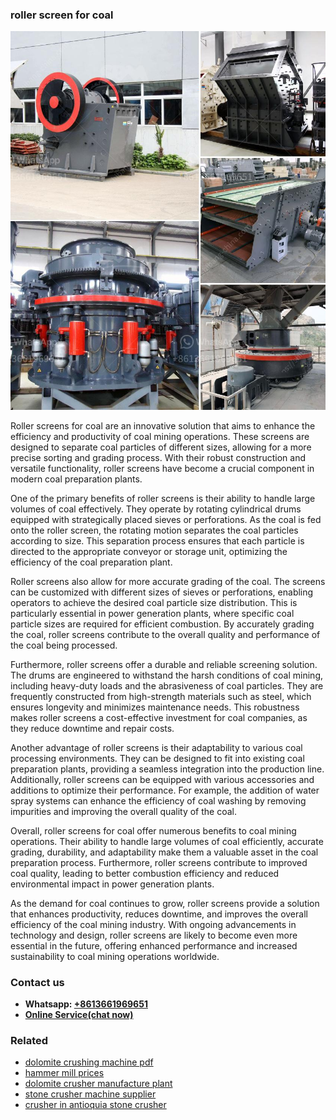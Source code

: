<h3>roller screen for coal</h3><img src='1704857017.jpg' alt=''><p>Roller screens for coal are an innovative solution that aims to enhance the efficiency and productivity of coal mining operations. These screens are designed to separate coal particles of different sizes, allowing for a more precise sorting and grading process. With their robust construction and versatile functionality, roller screens have become a crucial component in modern coal preparation plants.</p><p>One of the primary benefits of roller screens is their ability to handle large volumes of coal effectively. They operate by rotating cylindrical drums equipped with strategically placed sieves or perforations. As the coal is fed onto the roller screen, the rotating motion separates the coal particles according to size. This separation process ensures that each particle is directed to the appropriate conveyor or storage unit, optimizing the efficiency of the coal preparation plant.</p><p>Roller screens also allow for more accurate grading of the coal. The screens can be customized with different sizes of sieves or perforations, enabling operators to achieve the desired coal particle size distribution. This is particularly essential in power generation plants, where specific coal particle sizes are required for efficient combustion. By accurately grading the coal, roller screens contribute to the overall quality and performance of the coal being processed.</p><p>Furthermore, roller screens offer a durable and reliable screening solution. The drums are engineered to withstand the harsh conditions of coal mining, including heavy-duty loads and the abrasiveness of coal particles. They are frequently constructed from high-strength materials such as steel, which ensures longevity and minimizes maintenance needs. This robustness makes roller screens a cost-effective investment for coal companies, as they reduce downtime and repair costs.</p><p>Another advantage of roller screens is their adaptability to various coal processing environments. They can be designed to fit into existing coal preparation plants, providing a seamless integration into the production line. Additionally, roller screens can be equipped with various accessories and additions to optimize their performance. For example, the addition of water spray systems can enhance the efficiency of coal washing by removing impurities and improving the overall quality of the coal.</p><p>Overall, roller screens for coal offer numerous benefits to coal mining operations. Their ability to handle large volumes of coal efficiently, accurate grading, durability, and adaptability make them a valuable asset in the coal preparation process. Furthermore, roller screens contribute to improved coal quality, leading to better combustion efficiency and reduced environmental impact in power generation plants.</p><p>As the demand for coal continues to grow, roller screens provide a solution that enhances productivity, reduces downtime, and improves the overall efficiency of the coal mining industry. With ongoing advancements in technology and design, roller screens are likely to become even more essential in the future, offering enhanced performance and increased sustainability to coal mining operations worldwide.</p><h3>Contact us</h3><ul><li><strong>Whatsapp:&nbsp;<a href="https://wa.me/8613661969651">+8613661969651</a></strong></li><li><a href="https://swt.shibang-china.com/?git&amp;zhl&amp;roller screen for coal"><strong>Online Service(chat now)</strong></a></li></ul><h3>Related</h3><ul><li><a href='dolomite crushing machine pdf.md'>dolomite crushing machine pdf</a></li><li><a href='hammer mill prices.md'>hammer mill prices</a></li><li><a href='dolomite crusher manufacture plant.md'>dolomite crusher manufacture plant</a></li><li><a href='stone crusher machine supplier.md'>stone crusher machine supplier</a></li><li><a href='crusher in antioquia stone crusher.md'>crusher in antioquia stone crusher</a></li></ul>